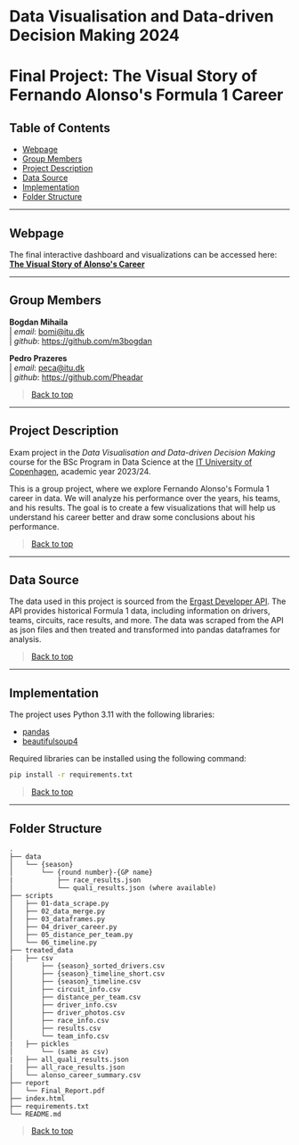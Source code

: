 # Data Visualisation and Data-driven Decision Making 2024
# Final Project: The Visual Story of Fernando Alonso's Formula 1 Career

## Table of Contents

- [Webpage](#webpage)
- [Group Members](#group-members)
- [Project Description](#project-description)
- [Data Source](#data-source)
- [Implementation](#implementation)
- [Folder Structure](#folder-structure)

---

## Webpage

The final interactive dashboard and visualizations can be accessed here: [**The Visual Story of Alonso's Career**](https://pheadar.github.io/DataViz_2024/)

---

## Group Members

**Bogdan Mihaila**  
| *email*: bomi@itu.dk  
| *github*: https://github.com/m3bogdan

**Pedro Prazeres**  
| *email*: peca@itu.dk  
| *github*: https://github.com/Pheadar

>[Back to top](#table-of-contents)

---

## Project Description

Exam project in the *Data Visualisation and Data-driven Decision Making* course for the BSc Program in Data Science at the [IT University of Copenhagen](https://www.itu.dk/), academic year 2023/24.

This is a group project, where we explore Fernando Alonso's Formula 1 career in data. We will analyze his performance over the years, his teams, and his results. The goal is to create a few visualizations that will help us understand his career better and draw some conclusions about his performance.

>[Back to top](#table-of-contents)

---

## Data Source

The data used in this project is sourced from the [Ergast Developer API](http://ergast.com/mrd/). The API provides historical Formula 1 data, including information on drivers, teams, circuits, race results, and more. The data was scraped from the API as json files and then treated and transformed into pandas dataframes for analysis.

>[Back to top](#table-of-contents)

---

## Implementation

The project uses Python 3.11 with the following libraries:
- [pandas](https://pandas.pydata.org/)
- [beautifulsoup4](https://www.crummy.com/software/BeautifulSoup/bs4/doc/)

Required libraries can be installed using the following command:
```bash
pip install -r requirements.txt
```
>[Back to top](#table-of-contents)

---

## Folder Structure

```
.
├── data
│   └── {season}
│       └── {round number}-{GP name}
|           ├── race_results.json
│           └── quali_results.json (where available)
├── scripts
│   ├── 01-data_scrape.py
│   ├── 02_data_merge.py
│   ├── 03_dataframes.py
│   ├── 04_driver_career.py
│   ├── 05_distance_per_team.py
│   └── 06_timeline.py
├── treated_data
|   ├── csv
│       ├── {season}_sorted_drivers.csv
│       ├── {season}_timeline_short.csv
│       ├── {season}_timeline.csv
│       ├── circuit_info.csv
│       ├── distance_per_team.csv
│       ├── driver_info.csv
│       ├── driver_photos.csv
│       ├── race_info.csv
│       ├── results.csv
│       └── team_info.csv
|   ├── pickles
│       └── (same as csv)
|   ├── all_quali_results.json
|   ├── all_race_results.json
│   └── alonso_career_summary.csv
├── report
│   └── Final_Report.pdf
├── index.html
├── requirements.txt
└── README.md
```

>[Back to top](#table-of-contents)